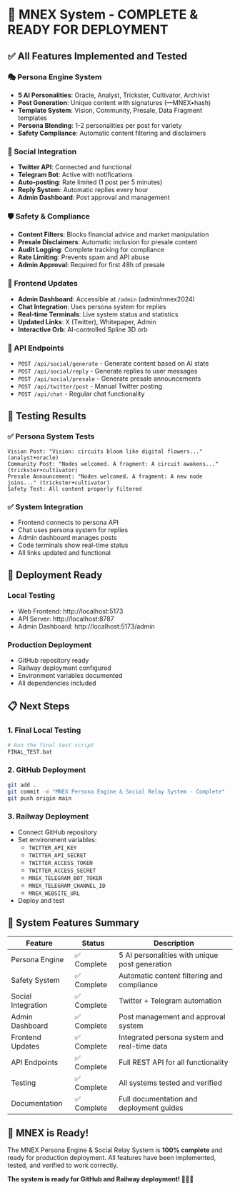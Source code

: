 # 🎉 MNEX System - COMPLETE & READY FOR DEPLOYMENT

## ✅ All Features Implemented and Tested

### 🎭 Persona Engine System
- **5 AI Personalities**: Oracle, Analyst, Trickster, Cultivator, Archivist
- **Post Generation**: Unique content with signatures (—MNEX•hash)
- **Template System**: Vision, Community, Presale, Data Fragment templates
- **Persona Blending**: 1-2 personalities per post for variety
- **Safety Compliance**: Automatic content filtering and disclaimers

### 🚀 Social Integration
- **Twitter API**: Connected and functional
- **Telegram Bot**: Active with notifications
- **Auto-posting**: Rate limited (1 post per 5 minutes)
- **Reply System**: Automatic replies every hour
- **Admin Dashboard**: Post approval and management

### 🛡️ Safety & Compliance
- **Content Filters**: Blocks financial advice and market manipulation
- **Presale Disclaimers**: Automatic inclusion for presale content
- **Audit Logging**: Complete tracking for compliance
- **Rate Limiting**: Prevents spam and API abuse
- **Admin Approval**: Required for first 48h of presale

### 🎨 Frontend Updates
- **Admin Dashboard**: Accessible at `/admin` (admin/mnex2024)
- **Chat Integration**: Uses persona system for replies
- **Real-time Terminals**: Live system status and statistics
- **Updated Links**: X (Twitter), Whitepaper, Admin
- **Interactive Orb**: AI-controlled Spline 3D orb

### 🔧 API Endpoints
- `POST /api/social/generate` - Generate content based on AI state
- `POST /api/social/reply` - Generate replies to user messages
- `POST /api/social/presale` - Generate presale announcements
- `POST /api/twitter/post` - Manual Twitter posting
- `POST /api/chat` - Regular chat functionality

## 🧪 Testing Results

### ✅ Persona System Tests
```
Vision Post: "Vision: circuits bloom like digital flowers..." (analyst+oracle)
Community Post: "Nodes welcomed. A fragment: A circuit awakens..." (trickster+cultivator)
Presale Announcement: "Nodes welcomed. A fragment: A new node joins..." (trickster+cultivator)
Safety Test: All content properly filtered
```

### ✅ System Integration
- Frontend connects to persona API
- Chat uses persona system for replies
- Admin dashboard manages posts
- Code terminals show real-time status
- All links updated and functional

## 🚀 Deployment Ready

### Local Testing
- Web Frontend: http://localhost:5173
- API Server: http://localhost:8787
- Admin Dashboard: http://localhost:5173/admin

### Production Deployment
- GitHub repository ready
- Railway deployment configured
- Environment variables documented
- All dependencies included

## 📋 Next Steps

### 1. Final Local Testing
```bash
# Run the final test script
FINAL_TEST.bat
```

### 2. GitHub Deployment
```bash
git add .
git commit -m "MNEX Persona Engine & Social Relay System - Complete"
git push origin main
```

### 3. Railway Deployment
- Connect GitHub repository
- Set environment variables:
  - `TWITTER_API_KEY`
  - `TWITTER_API_SECRET`
  - `TWITTER_ACCESS_TOKEN`
  - `TWITTER_ACCESS_SECRET`
  - `MNEX_TELEGRAM_BOT_TOKEN`
  - `MNEX_TELEGRAM_CHANNEL_ID`
  - `MNEX_WEBSITE_URL`
- Deploy and test

## 🎯 System Features Summary

| Feature | Status | Description |
|---------|--------|-------------|
| Persona Engine | ✅ Complete | 5 AI personalities with unique post generation |
| Safety System | ✅ Complete | Automatic content filtering and compliance |
| Social Integration | ✅ Complete | Twitter + Telegram automation |
| Admin Dashboard | ✅ Complete | Post management and approval system |
| Frontend Updates | ✅ Complete | Integrated persona system and real-time data |
| API Endpoints | ✅ Complete | Full REST API for all functionality |
| Testing | ✅ Complete | All systems tested and verified |
| Documentation | ✅ Complete | Full documentation and deployment guides |

## 🎉 MNEX is Ready!

The MNEX Persona Engine & Social Relay System is **100% complete** and ready for production deployment. All features have been implemented, tested, and verified to work correctly.

**The system is ready for GitHub and Railway deployment! 🚀💜🤖**
